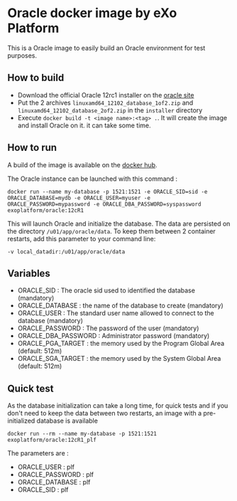 # Oracle docker image by eXo Platform

This is a Oracle image to easily build an Oracle environment for test purposes.

## How to build

- Download the official Oracle 12rc1 installer on the [oracle site](http://www.oracle.com/technetwork/indexes/downloads/index.html#database)
- Put the 2 archives `linuxamd64_12102_database_1of2.zip` and `linuxamd64_12102_database_2of2.zip` in the `installer` directory
- Execute `docker build -t <image name>:<tag> .`. It will create the image and install Oracle on it. it can take some time.

## How to run

A build of the image is available on the [docker hub](https://hub.docker.com/r/exoplatform/oracle/).

The Oracle instance can be launched with this command :
```
docker run --name my-database -p 1521:1521 -e ORACLE_SID=sid -e ORACLE_DATABASE=mydb -e ORACLE_USER=myuser -e ORACLE_PASSWORD=mypassword -e ORACLE_DBA_PASSWORD=syspassword exoplatform/oracle:12cR1
```

This will launch Oracle and initialize the database.
The data are persisted on the directory `/u01/app/oracle/data`. To keep them between 2 container restarts, add this parameter to your command line:
```
-v local_datadir:/u01/app/oracle/data
```

## Variables
- ORACLE_SID : The oracle sid used to identified the database (mandatory)
- ORACLE_DATABASE : the name of the database to create (mandatory)
- ORACLE_USER : The standard user name allowed to connect to the database (mandatory)
- ORACLE_PASSWORD : The password of the user (mandatory)
- ORACLE_DBA_PASSWORD : Administrator password (mandatory)
- ORACLE_PGA_TARGET : the memory used by the Program Global Area (default: 512m)
- ORACLE_SGA_TARGET : the memory used by the System Global Area (default: 512m)

## Quick test

As the database initialization can take a long time, for quick tests and if you don't need to keep the data between two restarts, an image with a pre-initialized database is available

```
docker run --rm --name my-database -p 1521:1521  exoplatform/oracle:12cR1_plf
```

The parameters are :
  - ORACLE_USER : plf
  - ORACLE_PASSWORD : plf
  - ORACLE_DATABASE : plf
  - ORACLE_SID : plf
